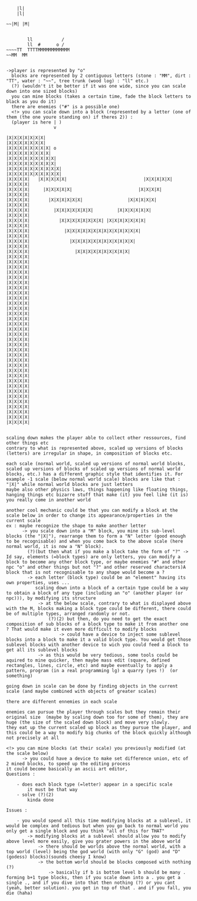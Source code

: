 



        |l|
        |l| 
~~~~|T| |T|T|M|M|M|
~~|M| |M|
     
                  
        ll           /
        ll  #      o /
~~~~TT  TTTTMMMMMMMMMMMM
~~MM  MM


->player is represented by "o"
  blocks are represented by 2 contiguous letters (stone : "MM", dirt : "TT", water : "~~", tree trunk (wood log) : "ll" etc.)
  (?) (wouldn't it be better if it was one wide, since you can scale down into one sized blocks)
  you can mine blocks (takes a certain time, fade the block letters to black as you do it)
  there are enemies ("#" is a possible one)
  <!> you can scale down into a block (represented by a letter (one of them (the one youre standing on) if theres 2)) :
  (player is here | )
                  v

|X|X|X|X|X|X|X|                                             |X|X|X|X|X|X|X|
|X|X|X|X|X|X|X|X| o                                       |X|X|X|X|X|X|X|X|
|X|X|X|X|X|X|X|X|X|                                     |X|X|X|X|X|X|X|X|X|
|X|X|X|X|X|X|X|X|X|X|                                 |X|X|X|X|X|X|X|X|X|X|
|X|X|X|X|   |X|X|X|X|X|                             |X|X|X|X|X|   |X|X|X|X|
|X|X|X|X|     |X|X|X|X|X|                         |X|X|X|X|       |X|X|X|X|
|X|X|X|X|       |X|X|X|X|X|X|                 |X|X|X|X|X|         |X|X|X|X|
|X|X|X|X|         |X|X|X|X|X|X|X|         |X|X|X|X|X|X|           |X|X|X|X|
|X|X|X|X|           |X|X|X|X|X|X|X|X| |X|X|X|X|X|X|X|             |X|X|X|X|
|X|X|X|X|             |X|X|X|X|X|X|X|X|X|X|X|X|X|X|               |X|X|X|X|
|X|X|X|X|               |X|X|X|X|X|X|X|X|X|X|X|X|                 |X|X|X|X|
|X|X|X|X|                 |X|X|X|X|X|X|X|X|X|X|                   |X|X|X|X|
|X|X|X|X|                                                         |X|X|X|X|
|X|X|X|X|                                                         |X|X|X|X|
|X|X|X|X|                                                         |X|X|X|X|
|X|X|X|X|                                                         |X|X|X|X|
|X|X|X|X|                                                         |X|X|X|X|
|X|X|X|X|                                                         |X|X|X|X|
|X|X|X|X|                                                         |X|X|X|X|
|X|X|X|X|                                                         |X|X|X|X|
|X|X|X|X|                                                         |X|X|X|X|
|X|X|X|X|                                                         |X|X|X|X|
|X|X|X|X|                                                         |X|X|X|X|
|X|X|X|X|                                                         |X|X|X|X|
|X|X|X|X|                                                         |X|X|X|X|
|X|X|X|X|                                                         |X|X|X|X|
|X|X|X|X|                                                         |X|X|X|X|
|X|X|X|X|                                                         |X|X|X|X|


scaling down makes the player able to collect other ressources, find other things etc
contrary to what is represented above, scaled up versions of blocks (letters) are irregular in shape, in composition of blocks etc.

each scale (normal world, scaled up versions of normal world blocks, scaled up versions of blocks of scaled up versions of normal world blocks, etc.) has a different graphic style that identifies it. For example -1 scale (below normal world scale) blocks are like that : "|X|" while normal world blocks are just letters
maybe also other physics laws, things happening like floating things, hanging things etc bizarre stuff that make (it) you feel like (it is) you really come in another world

another cool mechanic could be that you can modify a block at the scale below in order to change its appearance/properties in the current scale
ex : maybe recognize the shape to make another letter
      -> you scale down into a "M" block, you mine its sub-level blocks (the "|X|"), rearrange them to form a "N" letter (good enough to be recognisable) and when you come back to the above scale (here normal world, it is now a "N" block). 
        (?)(but then what if you make a block take the form of "?" -> Id say, elements (=block types) are only letters, you can modify a block to become any other block type, or maybe enemies "#" and other npc "o" and other things but not "?" and other reserved characters)A block that is not recognisable to any shape would become a ?
        -> each letter (block type) could be an "element" having its own properties, uses ...
           scaling down into a block of a certain type could be a way to obtain a block of any type (including an "o" (another player (or npc))), by modifying its structure
            -> at the below scale, contrary to what is displayed above with the M, blocks making a block type could be different, there could be of multiple types, arranged randomly or not.
                (?)(2) but then, do you need to get the exact composition of sub blocks of a block type to make it from another one ? That would make it even more difficult to modify blocks
                    -> could have a device to inject some sublevel blocks into a block to make it a valid block type. You would get those sublevel blocks with another device to wich you could feed a block to get all its sublevel blocks
            -> as this would be very tedious, some tools could be aquired to mine quicker, then maybe mass edit (square, defined rectangles, lines, circle, etc) and maybe eventually to apply a pattern, program (in a real programming lg) a quarry (yes !)  (or something)
      
going down in scale can be done by finding objects in the current scale (and maybe combined with objects of greater scales)

there are different ennemies in each scale

enemies can pursue the player through scales but they remain their original size  (maybe by scaling down too for some of them), they are huge (the size of the scaled down block) and move very slowly.
they eat up the current scaled up block as they pursue the player, and this could be a way to modify big chunks of the block quickly although not precisely at all

<!> you can mine blocks (at their scale) you previously modified (at the scale below)
      -> you could have a device to make set difference union, etc of 2 mined blocks, to speed up the editing process
it could become basically an ascii art editor,
Questions :
    
    - does each block type (=letter) appear in a specific scale
        it must be that way
    - solve (?)(2)
        kinda done

Issues : 
  
    - you would spend all this time modifying blocks at a sublevel, it would be complex and tedious but when you go back to normal world you only get a single block and you think "all of this for THAT"
        -> modifying blocks at a sublevel should allow you to modify above level more easily, give you grater powers in the above world
            -> there should be worlds above the normal world, with a top world (level) being the god world (with only "G" (god) and "D" (godess) blocks)(sounds cheesy I know)
            -> the bottom world should be blocks composed with nothing (?)
                -> basically if b is bottom level b should be many . forming b+1 type blocks, then if you scale down into a . you get a single ., and if you dive into that then nothing (?) or you cant (yeah, better solution). you get in top of that . and if you fall, you die (haha)


